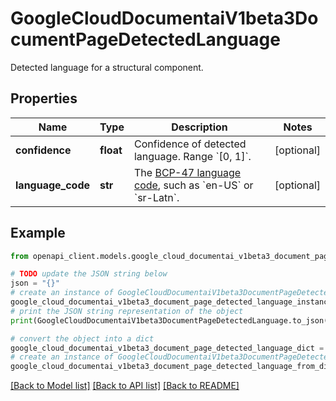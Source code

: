 # GoogleCloudDocumentaiV1beta3DocumentPageDetectedLanguage

Detected language for a structural component.

## Properties

Name | Type | Description | Notes
------------ | ------------- | ------------- | -------------
**confidence** | **float** | Confidence of detected language. Range &#x60;[0, 1]&#x60;. | [optional] 
**language_code** | **str** | The [BCP-47 language code](https://www.unicode.org/reports/tr35/#Unicode_locale_identifier), such as &#x60;en-US&#x60; or &#x60;sr-Latn&#x60;. | [optional] 

## Example

```python
from openapi_client.models.google_cloud_documentai_v1beta3_document_page_detected_language import GoogleCloudDocumentaiV1beta3DocumentPageDetectedLanguage

# TODO update the JSON string below
json = "{}"
# create an instance of GoogleCloudDocumentaiV1beta3DocumentPageDetectedLanguage from a JSON string
google_cloud_documentai_v1beta3_document_page_detected_language_instance = GoogleCloudDocumentaiV1beta3DocumentPageDetectedLanguage.from_json(json)
# print the JSON string representation of the object
print(GoogleCloudDocumentaiV1beta3DocumentPageDetectedLanguage.to_json())

# convert the object into a dict
google_cloud_documentai_v1beta3_document_page_detected_language_dict = google_cloud_documentai_v1beta3_document_page_detected_language_instance.to_dict()
# create an instance of GoogleCloudDocumentaiV1beta3DocumentPageDetectedLanguage from a dict
google_cloud_documentai_v1beta3_document_page_detected_language_from_dict = GoogleCloudDocumentaiV1beta3DocumentPageDetectedLanguage.from_dict(google_cloud_documentai_v1beta3_document_page_detected_language_dict)
```
[[Back to Model list]](../README.md#documentation-for-models) [[Back to API list]](../README.md#documentation-for-api-endpoints) [[Back to README]](../README.md)


